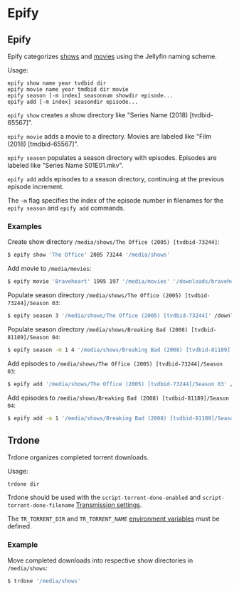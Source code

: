 # Epify

## Epify

Epify categorizes
[shows](https://jellyfin.org/docs/general/server/media/shows/) and
[movies](https://jellyfin.org/docs/general/server/media/movies/) using the
Jellyfin naming scheme.

Usage:

    epify show name year tvdbid dir
    epify movie name year tmdbid dir movie
    epify season [-m index] seasonnum showdir episode...
    epify add [-m index] seasondir episode...


`epify show` creates a show directory like "Series Name (2018) [tvdbid-65567]".

`epify movie` adds a movie to a directory. Movies are labeled like
"Film (2018) [tmdbid-65567]".

`epify season` populates a season directory with episodes. Episodes are labeled
like "Series Name S01E01.mkv".

`epify add` adds episodes to a season directory, continuing at the previous
episode increment.

The `-m` flag specifies the index of the episode number in filenames for the
`epify season` and `epify add` commands.

### Examples

Create show directory `/media/shows/The Office (2005) [tvdbid-73244]`:

```sh
$ epify show 'The Office' 2005 73244 '/media/shows'
```

Add movie to `/media/movies`:

```sh
$ epify movie 'Braveheart' 1995 197 '/media/movies' '/downloads/braveheart.mkv'
```

Populate season directory
`/media/shows/The Office (2005) [tvdbid-73244]/Season 03`:

```sh
$ epify season 3 '/media/shows/The Office (2005) [tvdbid-73244]' /downloads/the_office_s3_p1/ep*.mkv
```

Populate season directory
`/media/shows/Breaking Bad (2008) [tvdbid-81189]/Season 04`:

```sh
$ epify season -m 1 4 '/media/shows/Breaking Bad (2008) [tvdbid-81189]' /downloads/breaking_bad_s4_p1/s4ep*.mkv
```

Add episodes to `/media/shows/The Office (2005) [tvdbid-73244]/Season 03`:

```sh
$ epify add '/media/shows/The Office (2005) [tvdbid-73244]/Season 03' /downloads/the_office_s3_p2/ep*.mkv
```

Add episodes to `/media/shows/Breaking Bad (2008) [tvdbid-81189]/Season 04`:

```sh
$ epify add -m 1 '/media/shows/Breaking Bad (2008) [tvdbid-81189]/Season 04' /downloads/breaking_bad_s4_p2/s4ep*.mkv
```

## Trdone

Trdone organizes completed torrent downloads.

Usage:

    trdone dir

Trdone should be used with the `script-torrent-done-enabled` and
`script-torrent-done-filename`
[Transmission settings](https://github.com/transmission/transmission/blob/main/docs/Editing-Configuration-Files.md#misc).

The `TR_TORRENT_DIR` and `TR_TORRENT_NAME`
[environment variables](https://github.com/transmission/transmission/blob/main/docs/Scripts.md#on-torrent-completion)
must be defined.

### Example

Move completed downloads into respective show directories in `/media/shows`:

```sh
$ trdone '/media/shows'
```
